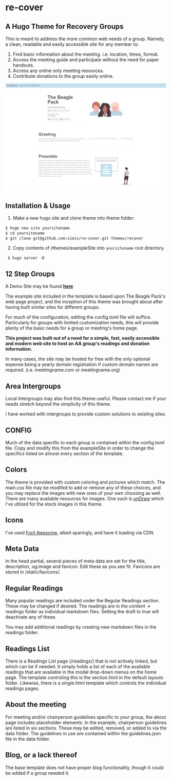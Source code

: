 # re-cover

## A Hugo Theme for Recovery Groups

This is meant to address the more common web needs of a group. Namely, a clean, readable and easily accessible site for any member to:

1. Find basic information about the meeting. i.e. location, times, format.
1. Access the meeting guide and participate without the need for paper handouts.
1. Access any online only meeting resources.
1. Contribute donations to the group easily online.

![template screenshot](https://raw.githubusercontent.com/sieis/re-cover/main/images/screenshot.png)

## Installation & Usage

1. Make a new hugo site and clone theme into theme folder:

```
$ hugo new site yoursitename
$ cd yoursitename
$ git clone git@github.com:sieis/re-cover.git themes/recover
```

2. Copy contents of /themes/exampleSite into ```yoursitename``` root directory.

```
 $ hugo server -D
```

## 12 Step Groups

A Demo Site may be found **[here](https://re-cover-hugo-demo.netlify.app/)**

The example site included in the template is based upon The Beagle Pack's web page project, and the inception of this theme was brought about after having built similar sites for different groups.

For much of the configuration, editing the config.toml file will suffice. Particularly for groups with limited customization needs, this will provide plenty of the basic needs for a group or meeting's home page.

**This project was built out of a need for a simple, fast, easily accessible and modern web site to host an AA group's readings and donation information.**

In many cases, the site may be hosted for free with the only optional expense being a yearly domain registration if custom domain names are required. (i.e. meetingname.com or meetingname.org)


## Area Intergroups

Local Intergroups may also find this theme useful. Please contact me if your needs stretch beyond the simplicity of this theme. 

I have worked with intergroups to provide custom solutions to existing sites.


## CONFIG

Much of the data specific to each group is contained within the config.toml file. Copy and modify this from the exampleSite in order to change the specifics listed on almost every section of the template.

## Colors

The theme is provided with custom coloring and pictures which match. The main.css file may be modifed to add or remove any of these choices, and you may replace the images with new ones of your own choosing as well. There are many available resources for images. One such is [unDraw](https://undraw.co/) which I've utlized for the stock images in this theme.

## Icons

I've used [Font Awesome](https://fontawesome.com/), albeit sparingly, and have it loading via CDN. 

## Meta Data

In the head partial, several pieces of meta data are set for the title, description, og:image and favicon. Edit these as you see fit. Favicons are stored in /static/favicons/.

## Regular Readings

Many popular readings are included under the Regular Readings section. These may be changed if desired. The readings are in the content -> readings folder as individual markdown files. Setting the draft to true will deactivate any of these. 

You may add additional readings by creating new markdown files in the readings folder.

## Readings List

There is a Readings List page (/readings/) that is not actively linked, but which can be if needed. It simply holds a list of each of the available readings that are available in the modal drop-down menus on the home page. The template controling this is the section.html in the default layouts folder. Likewise, there is a single.html template which controls the individual readings pages.

## About the meeting

For meeting and/or chairperson guidelines specific to your group, the about page includes placeholder elements. In the example, chairperson guidelines are listed in six sections. These may be edited, removed, or added to via the data folder. The guidelines in use are contained within the guidelines.json file in the data folder.

## Blog, or a lack thereof

The base template does not have proper blog functionality, though it could be added if a group needed it. 
